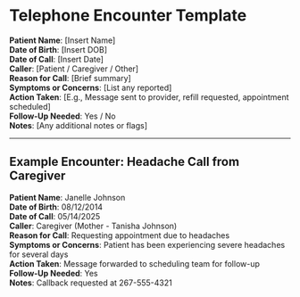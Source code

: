 # Telephone Encounter Template

**Patient Name**: [Insert Name]  
**Date of Birth**: [Insert DOB]  
**Date of Call**: [Insert Date]  
**Caller**: [Patient / Caregiver / Other]  
**Reason for Call**: [Brief summary]  
**Symptoms or Concerns**: [List any reported]  
**Action Taken**: [E.g., Message sent to provider, refill requested, appointment scheduled]  
**Follow-Up Needed**: Yes / No  
**Notes**: [Any additional notes or flags]

---

## Example Encounter: Headache Call from Caregiver

**Patient Name**: Janelle Johnson  
**Date of Birth**: 08/12/2014  
**Date of Call**: 05/14/2025  
**Caller**: Caregiver (Mother - Tanisha Johnson)  
**Reason for Call**: Requesting appointment due to headaches  
**Symptoms or Concerns**: Patient has been experiencing severe headaches for several days  
**Action Taken**: Message forwarded to scheduling team for follow-up  
**Follow-Up Needed**: Yes  
**Notes**: Callback requested at 267-555-4321
